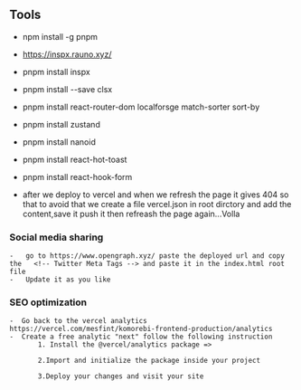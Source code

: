 ## Tools

- npm install -g pnpm
- https://inspx.rauno.xyz/
- pnpm install inspx
- pnpm install --save clsx
- pnpm install react-router-dom localforsge match-sorter sort-by
- pnpm install zustand
- pnpm install nanoid
- pnpm install react-hot-toast
- pnpm install react-hook-form

- after we deploy to vercel and when we refresh the page it gives 404 so that to avoid that we create a file vercel.json in root dirctory and add the content,save it push it then refreash the page again...Volla
### Social media sharing

    -   go to https://www.opengraph.xyz/ paste the deployed url and copy the   <!-- Twitter Meta Tags --> and paste it in the index.html root file
    -   Update it as you like
### SEO optimization
    -  Go back to the vercel analytics https://vercel.com/mesfint/komorebi-frontend-production/analytics
    -  Create a free analytic "next" follow the following instruction
           1. Install the @vercel/analytics package => 

           2.Import and initialize the package inside your project

           3.Deploy your changes and visit your site

